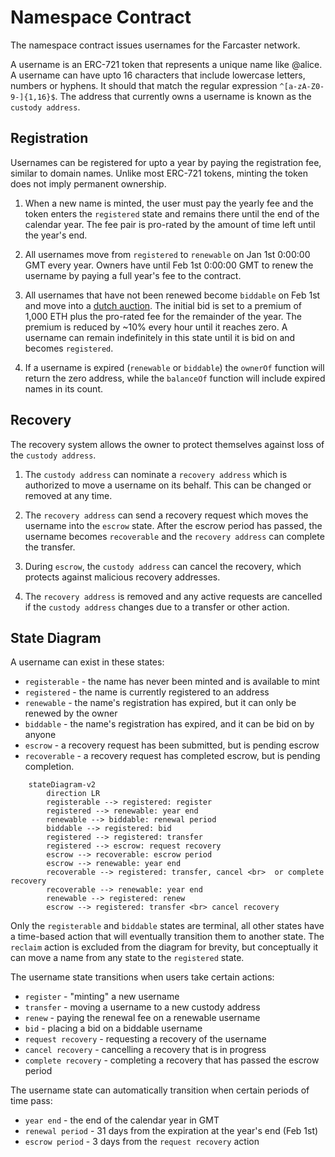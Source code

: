 # Namespace Contract

The namespace contract issues usernames for the Farcaster network.

A username is an ERC-721 token that represents a unique name like @alice. A username can have upto 16 characters that include lowercase letters, numbers or hyphens. It should that match the regular expression `^[a-zA-Z0-9-]{1,16}$`. The address that currently owns a username is known as the `custody address`.

## Registration

Usernames can be registered for upto a year by paying the registration fee, similar to domain names. Unlike most ERC-721 tokens, minting the token does not imply permanent ownership.

1. When a new name is minted, the user must pay the yearly fee and the token enters the `registered` state and remains there until the end of the calendar year. The fee pair is pro-rated by the amount of time left until the year's end.

2. All usernames move from `registered` to `renewable` on Jan 1st 0:00:00 GMT every year. Owners have until Feb 1st 0:00:00 GMT to renew the username by paying a full year's fee to the contract.

3. All usernames that have not been renewed become `biddable` on Feb 1st and move into a [dutch auction](https://en.wikipedia.org/wiki/Dutch_auction). The initial bid is set to a premium of 1,000 ETH plus the pro-rated fee for the remainder of the year. The premium is reduced by ~10% every hour until it reaches zero. A username can remain indefinitely in this state until it is bid on and becomes `registered`.

4. If a username is expired (`renewable` or `biddable`) the `ownerOf` function will return the zero address, while the `balanceOf` function will include expired names in its count.

## Recovery

The recovery system allows the owner to protect themselves against loss of the `custody address`.

1. The `custody address` can nominate a `recovery address` which is authorized to move a username on its behalf. This can be changed or removed at any time.

2. The `recovery address` can send a recovery request which moves the username into the `escrow` state. After the escrow period has passed, the username becomes `recoverable` and the `recovery address` can complete the transfer.

3. During `escrow`, the `custody address` can cancel the recovery, which protects against malicious recovery addresses.

4. The `recovery address` is removed and any active requests are cancelled if the `custody address` changes due to a transfer or other action.

## State Diagram

A username can exist in these states:

- `registerable` - the name has never been minted and is available to mint
- `registered` - the name is currently registered to an address
- `renewable` - the name's registration has expired, but it can only be renewed by the owner
- `biddable` - the name's registration has expired, and it can be bid on by anyone
- `escrow` - a recovery request has been submitted, but is pending escrow
- `recoverable` - a recovery request has completed escrow, but is pending completion.

```mermaid
    stateDiagram-v2
        direction LR
        registerable --> registered: register
        registered --> renewable: year end
        renewable --> biddable: renewal period
        biddable --> registered: bid
        registered --> registered: transfer
        registered --> escrow: request recovery
        escrow --> recoverable: escrow period
        escrow --> renewable: year end
        recoverable --> registered: transfer, cancel <br>  or complete recovery
        recoverable --> renewable: year end
        renewable --> registered: renew
        escrow --> registered: transfer <br> cancel recovery
```

Only the `registerable` and `biddable` states are terminal, all other states have a time-based action that will eventually transition them to another state. The `reclaim` action is excluded from the diagram for brevity, but conceptually it can move a name from any state to the `registered` state.

The username state transitions when users take certain actions:

- `register` - "minting" a new username
- `transfer` - moving a username to a new custody address
- `renew` - paying the renewal fee on a renewable username
- `bid` - placing a bid on a biddable username
- `request recovery` - requesting a recovery of the username
- `cancel recovery` - cancelling a recovery that is in progress
- `complete recovery` - completing a recovery that has passed the escrow period

The username state can automatically transition when certain periods of time pass:

- `year end` - the end of the calendar year in GMT
- `renewal period` - 31 days from the expiration at the year's end (Feb 1st)
- `escrow period` - 3 days from the `request recovery` action
